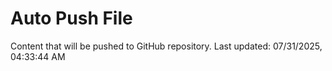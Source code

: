 # Auto Push File

Content that will be pushed to GitHub repository.
Last updated: 07/31/2025, 04:33:44 AM